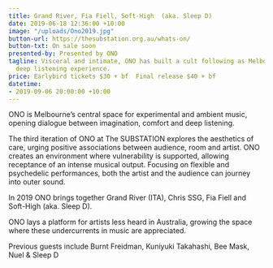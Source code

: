 ```yaml
---
title: Grand River, Fia Fiell, Soft-High  (aka. Sleep D)
date: 2019-06-18 12:36:00 +10:00
image: "/uploads/Ono2019.jpg"
button-url: https://thesubstation.org.au/whats-on/
button-txt: On sale soon
presented-by: Presented by ONO
tagline: Visceral and intimate, ONO has built a cult following as Melbourne’s preeminent
  deep listening experience.
price: Earlybird tickets $30 + bf  Final release $40 + bf
datetime:
- 2019-09-06 20:00:00 +10:00
---
```


ONO is Melbourne’s central space for experimental and ambient music, opening dialogue between imagination, comfort and deep listening.

The third iteration of ONO at The SUBSTATION explores the aesthetics of care, urging positive associations between audience, room and artist. ONO creates an environment where vulnerability is supported, allowing receptance of an intense musical output. Focusing on flexible and psychedelic performances, both the artist and the audience can journey into outer sound. 

In 2019 ONO brings together Grand River (ITA), Chris SSG, Fia Fiell and Soft-High (aka. Sleep D).

ONO lays a platform for artists less heard in Australia, growing the space where these undercurrents in music are appreciated. 

Previous guests include Burnt Freidman, Kuniyuki Takahashi, Bee Mask, Nuel & Sleep D 
